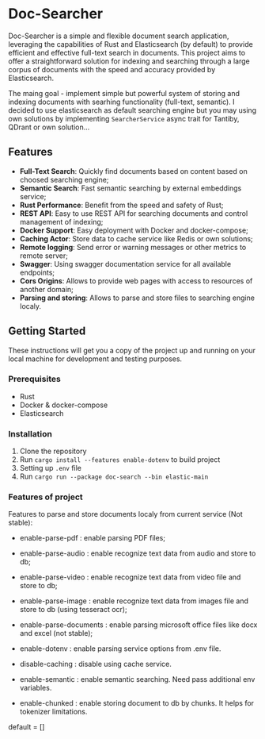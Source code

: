 # Doc-Searcher

Doc-Searcher is a simple and flexible document search application, leveraging the capabilities of Rust and Elasticsearch (by default)
to provide efficient and effective full-text search in documents. This project aims to offer a straightforward solution for
indexing and searching through a large corpus of documents with the speed and accuracy provided by Elasticsearch.

The maing goal - implement simple but powerful system of storing and indexing documents with searhing functionality (full-text, semantic).
I decided to use elasticsearch as default searching engine but you may using own solutions by implementing `SearcherService` async trait
for Tantiby, QDrant or own solution...

## Features

- **Full-Text Search**: Quickly find documents based on content based on choosed searching engine;
- **Semantic Search**: Fast semantic searching by external embeddings service;
- **Rust Performance**: Benefit from the speed and safety of Rust;
- **REST API**: Easy to use REST API for searching documents and control management of indexing;
- **Docker Support**: Easy deployment with Docker and docker-compose;
- **Caching Actor**: Store data to cache service like Redis or own solutions;
- **Remote logging**: Send error or warning messages or other metrics to remote server;
- **Swagger**: Using swagger documentation service for all available endpoints;
- **Cors Origins**: Allows to provide web pages with access to resources of another domain;
- **Parsing and storing**: Allows to parse and store files to searching engine localy.

## Getting Started

These instructions will get you a copy of the project up and running on your local machine for development and testing purposes.

### Prerequisites

- Rust
- Docker & docker-compose
- Elasticsearch

### Installation

1. Clone the repository
2. Run `cargo install --features enable-dotenv` to build project
3. Setting up `.env` file
4. Run `cargo run --package doc-search --bin elastic-main`

### Features of project

Features to parse and store documents localy from current service (Not stable):
- enable-parse-pdf        : enable parsing PDF files;
- enable-parse-audio      : enable recognize text data from audio and store to db;
- enable-parse-video      : enable recognize text data from video file and store to db;
- enable-parse-image      : enable recognize text data from images file and store to db (using tesseract ocr);
- enable-parse-documents  : enable parsing microsoft office files like docx and excel (not stable);

- enable-dotenv   : enable parsing service options from .env file.
- disable-caching : disable using cache service.
- enable-semantic : enable semantic searching. Need pass additional env variables.
- enable-chunked  : enable storing document to db by chunks. It helps for tokenizer limitations.

default = []

